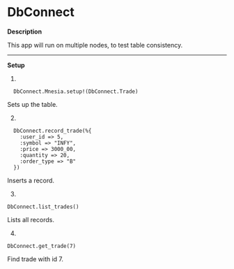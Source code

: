 # DbConnect

**Description**

This app will run on multiple nodes, to test table consistency.  

---

**Setup**

1.

```
  DbConnect.Mnesia.setup!(DbConnect.Trade)
```
Sets up the table.

2. 
```
  DbConnect.record_trade(%{
    :user_id => 5,
    :symbol => "INFY",
    :price => 3000_00,
    :quantity => 20,
    :order_type => "B"
  })
```
Inserts a record.

3.
```
DbConnect.list_trades()
```
Lists all records.

4. 
```
DbConnect.get_trade(7)
```
Find trade with id 7.